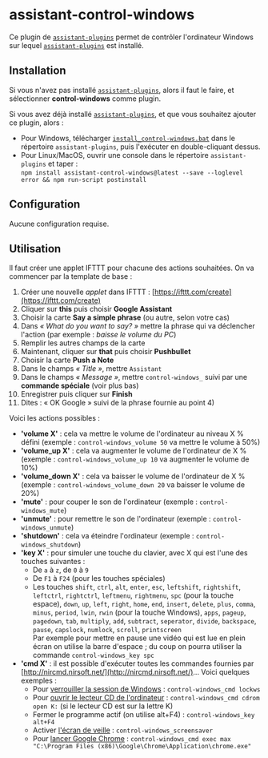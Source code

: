 # assistant-control-windows

Ce plugin de [`assistant-plugins`](https://aymkdn.github.io/assistant-plugins/) permet de contrôler l'ordinateur Windows sur lequel [`assistant-plugins`](https://aymkdn.github.io/assistant-plugins/) est installé.

## Installation

Si vous n'avez pas installé [`assistant-plugins`](https://aymkdn.github.io/assistant-plugins/), alors il faut le faire, et sélectionner **control-windows** comme plugin.

Si vous avez déjà installé [`assistant-plugins`](https://aymkdn.github.io/assistant-plugins/), et que vous souhaitez ajouter ce plugin, alors :
  - Pour Windows, télécharger [`install_control-windows.bat`](https://github-proxy.kodono.info/?q=https://raw.githubusercontent.com/Aymkdn/assistant-control-windows/master/install_control-windows.bat&download=install_control-windows.bat) dans le répertoire `assistant-plugins`, puis l'exécuter en double-cliquant dessus.  
  - Pour Linux/MacOS, ouvrir une console dans le répertoire `assistant-plugins` et taper :  
  `npm install assistant-control-windows@latest --save --loglevel error && npm run-script postinstall`

## Configuration

Aucune configuration requise.

## Utilisation

Il faut créer une applet IFTTT pour chacune des actions souhaitées. On va commencer par la template de base :

  1. Créer une nouvelle *applet* dans IFTTT : [https://ifttt.com/create](https://ifttt.com/create)  
  2. Cliquer sur **this** puis choisir **Google Assistant**  
  3. Choisir la carte **Say a simple phrase** (ou autre, selon votre cas)  
  4. Dans *« What do you want to say? »* mettre la phrase qui va déclencher l'action (par exemple : *baisse le volume du PC*)  
  5. Remplir les autres champs de la carte  
  6. Maintenant, cliquer sur **that** puis choisir **Pushbullet**  
  7. Choisir la carte **Push a Note**  
  8. Dans le champs *« Title »*, mettre `Assistant`  
  9. Dans le champs *« Message »*, mettre `control-windows_` suivi par une **commande spéciale** (voir plus bas)  
  10. Enregistrer puis cliquer sur **Finish**  
  11. Dites : « OK Google » suivi de la phrase fournie au point 4)  
  
Voici les actions possibles : 

  - **'volume X'** : cela va mettre le volume de l'ordinateur au niveau X % défini (exemple : `control-windows_volume 50` va mettre le volume à 50%)
  - **'volume_up X'** : cela va augmenter le volume de l'ordinateur de X % (exemple : `control-windows_volume_up 10` va augmenter le volume de 10%)
  - **'volume_down X'** : cela va baisser le volume de l'ordinateur de X % (exemple : `control-windows_volume_down 20` va baisser le volume de 20%)
  - **'mute'** : pour couper le son de l'ordinateur (exemple : `control-windows_mute`)
  - **'unmute'** : pour remettre le son de l'ordinateur (exemple : `control-windows_unmute`)
  - **'shutdown'** : cela va éteindre l'ordinateur (exemple : `control-windows_shutdown`)
  - **'key X'** : pour simuler une touche du clavier, avec X qui est l'une des touches suivantes :  
    - De `a` à `z`, de `0` à `9`
    - De `F1` à `F24` (pour les touches spéciales)
    - Les touches `shift`, `ctrl`, `alt`, `enter`, `esc`, `leftshift`, `rightshift`, `leftctrl`, `rightctrl`, `leftmenu`, `rightmenu`, `spc` (pour la touche espace), `down`, `up`, `left`, `right`, `home`, `end`, `insert`, `delete`, `plus`, `comma`, `minus`, `period`, `lwin`, `rwin` (pour la touche Windows), `apps`, `pageup`, `pagedown`, `tab`, `multiply`, `add`, `subtract`, `seperator`, `divide`, `backspace`, `pause`, `capslock`, `numlock`, `scroll`, `printscreen`  
  Par exemple pour mettre en pause une vidéo qui est lue en plein écran on utilise la barre d'espace ; du coup on pourra utiliser la commande `control-windows_key spc`  
  - **'cmd X'** : il est possible d'exécuter toutes les commandes fournies par [http://nircmd.nirsoft.net/](http://nircmd.nirsoft.net/)... Voici quelques exemples :  
    - Pour [verrouiller la session de Windows](http://nircmd.nirsoft.net/lockws.html) : `control-windows_cmd lockws`  
    - Pour [ouvrir le lecteur CD de l'ordinateur](http://nircmd.nirsoft.net/cdrom.html) : `control-windows_cmd cdrom open K:` (si le lecteur CD est sur la lettre K)  
    - Fermer le programme actif (on utilise alt+F4) : `control-windows_key alt+F4`  
    - Activer [l'écran de veille](http://nircmd.nirsoft.net/screensaver.html) : `control-windows_screensaver`
    - Pour [lancer Google Chrome](http://nircmd.nirsoft.net/exec.html) : `control-windows_cmd exec max "C:\Program Files (x86)\Google\Chrome\Application\chrome.exe"`

